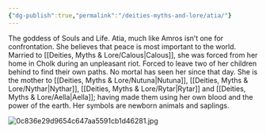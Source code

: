 ```yaml
---
{"dg-publish":true,"permalink":"/deities-myths-and-lore/atia/"}
---
```



The goddess of Souls and Life. Atia, much like Amros isn’t one for confrontation. She believes that peace is most important to the world. Married to [[Deities, Myths & Lore/Calous\|Calous]], she was forced from her home in Cholk during an unpleasant riot. Forced to leave two of her children behind to find their own paths. No mortal has seen her since that day. She is the mother to [[Deities, Myths & Lore/Nutuna\|Nutuna]], [[Deities, Myths & Lore/Nythar\|Nythar]], [[Deities, Myths & Lore/Rytar\|Rytar]] and [[Deities, Myths & Lore/Aella\|Aella]]; having made them using her own blood and the power of the earth. Her symbols are newborn animals and saplings.

![0c836e29d9654c647aa5591cb1d46281.jpg](/img/user/Images/0c836e29d9654c647aa5591cb1d46281.jpg)